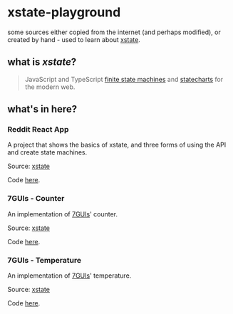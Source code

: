 # xstate-playground

some sources either copied from the internet (and perhaps modified), or created by hand - used to learn about [xstate](https://xstate.js.org/).

## what is _xstate_?

> JavaScript and TypeScript [finite state machines](https://en.wikipedia.org/wiki/Finite-state_machine) and [statecharts](https://pdf.sciencedirectassets.com/271600/1-s2.0-S0167642300X00603/1-s2.0-0167642387900359/main.pdf?X-Amz-Security-Token=IQoJb3JpZ2luX2VjECgaCXVzLWVhc3QtMSJIMEYCIQDfy31jwxnIHsOgzN3iUCcw%2BV9Vg%2BecyfxdaWSPpUll2AIhAPTM9%2FFZSoV%2FvBtpiwjTKVAnRhDIOMNEIcW2wPI57qt4KrQDCHEQAxoMMDU5MDAzNTQ2ODY1IgwxwIxShR3ae9AmbPIqkQNZfQYPhepOYsgHl5EVBnZWU22gRK%2Bkd6e2Hy0SjNcNwkTfkvWWcIUSQw01%2FJe4punnnb5oq%2FS%2FbbmEz5LzYgzqU3fkPktRCgK9uA4SiDAQxBFohOppIQkae%2FABBW1%2F7mG8WYOEknP3NLd7KHBlSL%2F9lE%2BORiQGqtyQreAr%2BTsn5jML%2F16RXqI%2Bdg%2F4NMGlFta0KNKL0d1Nr1%2FpaPrIZqznZKWV%2BfVCMJQRiVycL97YuKn187hdkmv0lUFDc6v9ExXYU80K9s21Yas2XPrPml0x6gTth5ULEuY%2BdtSSjmwav7A6BrFFUT64oglb4oBgfSRWAP87nVuXby3yL6H7RuUJ5DcAB8gvOaT7Mw0yTFiFy9kgh3%2BtVCSeFnQGLPLxEQhLoWD2WKLd1v3TijXZnZTmEUYQhVz5W6anyVsy2q1%2FDggW%2FC%2FjIe2K0YpKDzlW%2Bi98yBD8XYAt2gN6L%2FvCGopleq%2FyJj0I7BubSmYKMoGKkg7weigtXoZtth7Z%2BcJRziNRH806RRjZJqetfD6PbEfRZTCVsYuDBjrqARxF99sK5wN1dWLIhU3OcnNiwCqmODfi%2F2fPxmQ%2FLblHzduAKUqIfKSgW%2FGgxEr4kq5KX%2BMYLRb7Z4MEZmxGretX8%2F%2B6uYIoAcJiytZVWpbjDGFh%2Bi2iMmAs2kXfx%2FPI1CwQhliOx86ZWl08M95m5VBQ64X8BFOu8xAos12a7fm0a6Ah5HgnAUGBKV3r6h6Hh3WQ2nHjN6Jc6GT%2F72AOPIluefM1giZkGqx1BEeljQeKi0dhQLBpZ2ysU13L5J60QbMT4IMpLr9r6y%2FXqYzUKwgvigaP6TUJFL%2BO2wV%2F0k%2FR5k3dh3tyzRhRwA%3D%3D&X-Amz-Algorithm=AWS4-HMAC-SHA256&X-Amz-Date=20210330T081956Z&X-Amz-SignedHeaders=host&X-Amz-Expires=300&X-Amz-Credential=ASIAQ3PHCVTYQYLHBPVI%2F20210330%2Fus-east-1%2Fs3%2Faws4_request&X-Amz-Signature=0dac7c37505b8daf37ac73007ebd214d5203c98a8ff96bc34b02e814ee447e77&hash=1e8690c1d74f173fb8091ba66852a11971c8c2c5e73a9ab93bb515729c246159&host=68042c943591013ac2b2430a89b270f6af2c76d8dfd086a07176afe7c76c2c61&pii=0167642387900359&tid=spdf-a2e5f642-842a-4bcb-bfbe-d8e46806c6ff&sid=f3744aa07e84774561687090f468398748d7gxrqb&type=client) for the modern web.

## what's in here?

### Reddit React App

A project that shows the basics of xstate, and three forms of using the API and create state machines.

Source: [xstate](https://xstate.js.org/docs/tutorials/reddit.html)

Code [here](./reddit-react-app).

### 7GUIs - Counter

An implementation of [7GUIs]' counter.

Source: [xstate](https://xstate.js.org/docs/tutorials/7guis/counter.html#modeling)

Code [here](./7guis-1-counter).

### 7GUIs - Temperature

An implementation of [7GUIs]' temperature.

Source: [xstate](https://xstate.js.org/docs/tutorials/7guis/temperature.html#modeling)

Code [here](./7guis-2-temperature).

[7guis]: https://eugenkiss.github.io/7guis/



